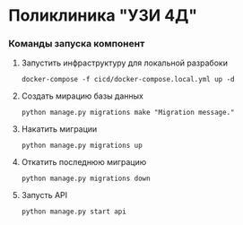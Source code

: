 # Поликлиника "УЗИ 4Д"

### Команды запуска компонент

1. Запустить инфраструктуру для локальной разрабоки
    ```
    docker-compose -f cicd/docker-compose.local.yml up -d
    ```
1. Создать мирацию базы данных
    ```
    python manage.py migrations make "Migration message."
    ```
1. Накатить миграции
    ```
    python manage.py migrations up
    ```
1. Откатить последнюю миграцию
    ```
    python manage.py migrations down
    ```
1. Запусть API
    ```
    python manage.py start api
    ```
